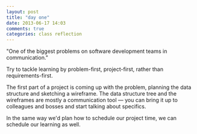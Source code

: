 ```yaml
---
layout: post
title: "day one"
date: 2013-06-17 14:03
comments: true
categories: class reflection	
---
```

"One of the biggest problems on software development teams in communication."

Try to tackle learning by problem-first, project-first, rather than requirements-first. 

The first part of a project is coming up with the problem, planning the data structure and sketching a wireframe. The data structure tree and the wireframes are mostly a communication tool — you can bring it up to colleagues and bosses and start talking about specifics. 

In the same way we'd plan how to schedule our project time, we can schedule our learning as well. 